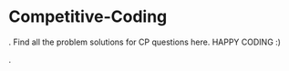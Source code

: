 # Competitive-Coding
  .
  Find all the problem solutions for CP questions here.
  HAPPY CODING :)

  .
